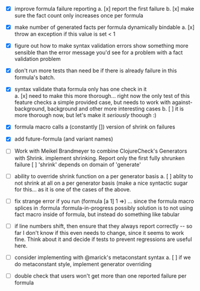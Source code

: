 
* [x] improve formula failure reporting
   a. [x] report the first failure
   b. [x] make sure the fact count only increases once per formula  

* [x] make number of generated facts per formula dynamically bindable
   a. [x] throw an exception if this value is set < 1

* [x] figure out how to make syntax validation errors show something more sensible than the 
      error message you'd see for a problem with a fact validation problem 

* [x] don't run more tests than need be if there is already failure in this formula's batch.
  
* [x] syntax validate thata formula only has one check in it  
  a. [x] need to make this more thorough... right now the only test of this feature checks a 
     simple provided case, but needs to work with against-background, background and 
     other more interesting cases 
  b. [ ] it is more thorough now, but let's make it *seriously* thoough :)
  
* [x] formula macro calls a (constantly []) version of shrink on failures  
  
* [x] add future-formula (and variant names)  
  
* [ ] Work with Meikel Brandmeyer to combine ClojureCheck's Generators with Shrink.
      implement shrinking. Report only the first fully shrunken failure
         [ ] 'shrink' depends on domain of 'generate'

* [ ] ability to override shrink function on a per generator basis
   a. [ ] ablity to not shrink at all on a per generator basis (make a nice syntactic 
          sugar for this... as it is one of the cases of the above.
     
* [ ] fix strange error if you run (formula [a 1] 1 =>)
      ... since the formula macro splices in :formula :formula-in-progress
      possibly solution is to not using fact macro inside of formula, 
      but instead do something like tabular
          
 
* [ ] if line numbers shift, then ensure that they always report correctly -- so far I 
      don't know if this even needs to change, since it seems to work fine.  Think about 
      it and decide if tests to prevent regressions are useful here.

* [ ] consider implementing with @marick's metaconstant syntax
   a. [ ] if we do metaconstant style, implement generator overriding
   
* [ ] double check that users won't get more than one reported failure per formula